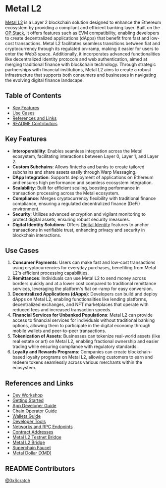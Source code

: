 # Metal L2

[Metal L2](https://metall2.com/) is a Layer 2 blockchain solution designed to enhance the Ethereum ecosystem by providing a compliant and efficient banking layer. Built on the [OP Stack](../rollups-and-blockchain-building-tools/op-stack.md), it offers features such as EVM compatibility, enabling developers to create decentralized applications (dApps) that benefit from fast and low-cost transactions. Metal L2 facilitates seamless transitions between fiat and cryptocurrency through its regulated on-ramp, making it easier for users to enter the Web3 space. Additionally, it incorporates advanced functionalities like decentralized identity protocols and web authentication, aimed at merging traditional finance with blockchain technology. Through strategic partnerships with financial institutions, Metal L2 aims to create a robust infrastructure that supports both consumers and businesses in navigating the evolving digital finance landscape.

## Table of Contents

- [Key Features](#key-features)
- [Use Cases](#use-cases)
- [References and Links](#references-and-links)
- [README Contributors](#readme-contributors)

## Key Features

- **Interoperability**: Enables seamless integration across the Metal ecosystem, facilitating interactions between Layer 0, Layer 1, and Layer 2.
- **Custom Subchains**: Allows fintechs and banks to create tailored subchains and share assets easily through Warp Messaging.
- **DApp Integration**: Supports deployment of applications on Ethereum and ensures high performance and seamless ecosystem integration.
- **Scalability**: Built for efficient scaling, boosting performance in transaction processing across the Metal ecosystem.
- **Compliance**: Merges cryptocurrency flexibility with traditional finance compliance, ensuring a regulated decentralized finance (DeFi) environment.
- **Security**: Utilizes advanced encryption and vigilant monitoring to protect digital assets, ensuring robust security measures.
- **Digital Identity Solutions**: Offers [Digital Identity](https://docs.metall2.com/chain/identity/overview) features to anchor transactions in verifiable trust, enhancing privacy and security in blockchain interactions.

## Use Cases

1. **Consumer Payments**: Users can make fast and low-cost transactions using cryptocurrencies for everyday purchases, benefiting from Metal L2's efficient processing capabilities.
2. **Remittances**: Individuals can use Metal L2 to send money across borders quickly and at a lower cost compared to traditional remittance services, leveraging the platform's fiat on-ramp for easy conversion.
3. **Decentralized Applications (dApps)**: Developers can build and deploy dApps on Metal L2, enabling functionalities like lending platforms, decentralized exchanges, and NFT marketplaces that operate with reduced fees and increased transaction speeds.
4. **Financial Services for Unbanked Populations**: Metal L2 can provide access to financial services for individuals without traditional banking options, allowing them to participate in the digital economy through mobile wallets and peer-to-peer transactions.
5. **Tokenization of Assets**: Businesses can tokenize real-world assets (like real estate or art) on Metal L2, enabling fractional ownership and easier trading while ensuring compliance with regulatory standards.
6. **Loyalty and Rewards Programs**: Companies can create blockchain-based loyalty programs on Metal L2, allowing customers to earn and redeem tokens seamlessly across various merchants within the ecosystem.

## References and Links

- [Dev Workshop](https://www.youtube.com/watch?v=6MgtjEjGUjg)
- [Getting Started](https://docs.metall2.com/chain/getting-started)
- [App Developer Guide](https://docs.metall2.com/builders/app-developers/overview)
- [Chain Operator Guide](https://docs.metall2.com/builders/chain-operators/self-hosted)
- [Wallets Guide](https://docs.metall2.com/builders/cex-wallet-developers/wallet-support)
- [Developer Tools](https://docs.metall2.com/builders/tools/overview)
- [Networks and RPC Endpoints](https://docs.metall2.com/chain/networks)
- [Contract Addresses](https://docs.metall2.com/chain/addresses)
- [Metal L2 Testnet Bridge](https://testnet.bridge.metall2.com/)
- [Metal L2 Bridge](https://bridge.metall2.com/)
- [Superchain Faucet](https://app.optimism.io/faucet)
- [Metal Dollar (XMD)](https://dollar.metalx.com/mint)

## README Contributors

[@0xScratch](https://github.com/0xScratch)
